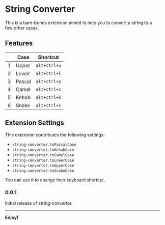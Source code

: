 # String Converter

This is a bare-bones extension aimed to help you to convert a string to a few other cases.

## Features

|     | Case   | Shortcut     |
| --- | ------ | ------------ |
| 1   | Upper  | `alt+ctrl+u` |
| 2   | Lower  | `alt+ctrl+l` |
| 3   | Pascal | `alt+ctrl+p` |
| 4   | Camel  | `alt+ctrl+c` |
| 5   | Kebab  | `alt+ctrl+k` |
| 6   | Snake  | `alt+ctrl+s` |

## Extension Settings

This extension contributes the following settings:

- `string-converter.toPascalCase`
- `string-converter.toKebabCase`
- `string-converter.toCamelCase`
- `string-converter.toLowerCase`
- `string-converter.toUpperCase`
- `string-converter.toSnakeCase`

You can use it to change their keyboard shortcut.

<!-- ## Release Notes

Users appreciate release notes as you update your extension. -->

### 0.0.1

Initial release of string-converter.

---

**Enjoy!**
